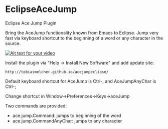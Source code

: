 # EclipseAceJump
Eclipse Ace Jump Plugin

Bring the AceJump functionality known from Emacs to Eclipse. Jump very fast via keyboard shortcut to the beginning of a word or any character in the source.

[![Alt text for your video](http://img.youtube.com/vi/5gx7GGMuKp4/0.jpg)](http://www.youtube.com/watch?v=5gx7GGMuKp4)

Install the plugin via "Help -> Install New Software" and add update site:

````
http://tobiasmelcher.github.io/acejumpeclipse/
````
Default keyboard shortcut for AceJump is Ctrl-, and AceJumpAnyChar is Ctrl-;


Change shortcut in Window->Preferences->Keys->aceJump

Two commands are provided:
- ace.jump.Command: jumps to beginning of the word
- ace.jump.CommandAnyChar: jumps to any character
